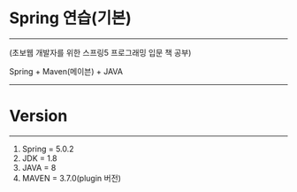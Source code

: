 # Spring 연습(기본)
*************
(초보웹 개발자를 위한 스프링5 프로그래밍 입문 책 공부)

Spring + Maven(메이븐) + JAVA
*************
# Version
*************
1. Spring = 5.0.2
2. JDK = 1.8
3. JAVA = 8
4. MAVEN = 3.7.0(plugin 버전)

